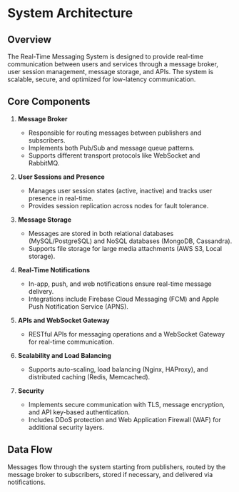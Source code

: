 # System Architecture

## Overview

The Real-Time Messaging System is designed to provide real-time communication between users and services through a message broker, user session management, message storage, and APIs. The system is scalable, secure, and optimized for low-latency communication.

## Core Components

1. **Message Broker**
   - Responsible for routing messages between publishers and subscribers.
   - Implements both Pub/Sub and message queue patterns.
   - Supports different transport protocols like WebSocket and RabbitMQ.

2. **User Sessions and Presence**
   - Manages user session states (active, inactive) and tracks user presence in real-time.
   - Provides session replication across nodes for fault tolerance.

3. **Message Storage**
   - Messages are stored in both relational databases (MySQL/PostgreSQL) and NoSQL databases (MongoDB, Cassandra).
   - Supports file storage for large media attachments (AWS S3, Local storage).

4. **Real-Time Notifications**
   - In-app, push, and web notifications ensure real-time message delivery.
   - Integrations include Firebase Cloud Messaging (FCM) and Apple Push Notification Service (APNS).

5. **APIs and WebSocket Gateway**
   - RESTful APIs for messaging operations and a WebSocket Gateway for real-time communication.

6. **Scalability and Load Balancing**
   - Supports auto-scaling, load balancing (Nginx, HAProxy), and distributed caching (Redis, Memcached).

7. **Security**
   - Implements secure communication with TLS, message encryption, and API key-based authentication.
   - Includes DDoS protection and Web Application Firewall (WAF) for additional security layers.

## Data Flow

Messages flow through the system starting from publishers, routed by the message broker to subscribers, stored if necessary, and delivered via notifications.
